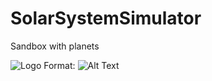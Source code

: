 # SolarSystemSimulator
Sandbox with planets

![Logo](https://repository-images.githubusercontent.com/221542182/36dee280-066d-11ea-9f2c-c779ebf9b9ca)
Format: ![Alt Text](https://repository-images.githubusercontent.com/221542182/36dee280-066d-11ea-9f2c-c779ebf9b9ca)
